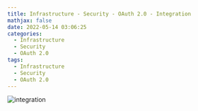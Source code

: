```yaml
---
title: Infrastructure - Security - OAuth 2.0 - Integration
mathjax: false
date: 2022-05-14 03:06:25
categories:
  - Infrastructure
  - Security
  - OAuth 2.0
tags:
  - Infrastructure
  - Security
  - OAuth 2.0
---
```


![integration](https://infrastructure-1253868755.cos.ap-guangzhou.myqcloud.com/security/oauth2/integration.png)

<!-- more -->
